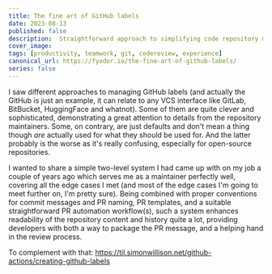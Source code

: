 ```yaml
---
title: The fine art of GitHub labels
date: 2023-08-13
published: false
description:  Straightforward approach to simplifying code repository management and maintenance
cover_image:
tags: [productivity, teamwork, git, codereview, experience]
canonical_url: https://fyodor.io/the-fine-art-of-github-labels/
series: false
---
```


I saw different approaches to managing GitHub labels (and  actually the GitHub is just an example, it can relate to any VCS interface like GitLab, BitBucket, HuggingFace and whatnot). Some of them are quite clever and sophisticated, demonstrating a great attention to details from the repository maintainers. Some, on contrary, are just defaults and don't mean a thing though _are_ actually used for what they should be used for. And the latter probably is the worse as it's really confusing,  especially for open-source repositories.

I wanted to share a simple two-level system I had came up with on my job a couple of years ago which serves me as a maintainer perfectly well, covering all the edge cases I met (and most of the edge cases I'm going to meet further on, I'm pretty sure). Being combined with proper conventions for commit messages and PR naming, PR templates, and a suitable straightforward PR automation workflow(s), such a system enhances readability of the repository content and history quite a lot, providing developers with both a way to package the PR message, and a helping hand in the review process. 

To complement with that: https://til.simonwillison.net/github-actions/creating-github-labels
